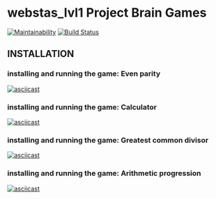 webstas_lvl1 Project Brain Games
=============================

[![Maintainability](https://api.codeclimate.com/v1/badges/c78a0eecaccfbcf4c81e/maintainability)](https://codeclimate.com/github/franticstas/project-lvl1-s438/maintainability)  [![Build Status](https://travis-ci.org/franticstas/project-lvl1-s438.svg?branch=master)](https://travis-ci.org/franticstas/project-lvl1-s438)


INSTALLATION
------------

### installing and running the game: Even parity

[![asciicast](https://asciinema.org/a/FRuwq7SQfnnNxKVP8GfdC000J.svg)](https://asciinema.org/a/FRuwq7SQfnnNxKVP8GfdC000J)


### installing and running the game: Calculator

[![asciicast](https://asciinema.org/a/cjTG4EVUm4a0PFZOvAtHKYtDV.svg)](https://asciinema.org/a/cjTG4EVUm4a0PFZOvAtHKYtDV)

### installing and running the game: Greatest common divisor

[![asciicast](https://asciinema.org/a/l4Nkddmk3HpGFjhb93AuVy2m4.svg)](https://asciinema.org/a/l4Nkddmk3HpGFjhb93AuVy2m4)

### installing and running the game: Arithmetic progression

[![asciicast](https://asciinema.org/a/9NRk5Ded1iasDoqY2MInlaYkR.svg)](https://asciinema.org/a/9NRk5Ded1iasDoqY2MInlaYkR)